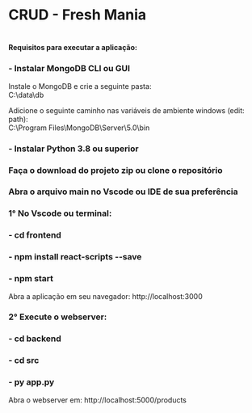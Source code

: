 

<h1>CRUD - Fresh Mania<h1>
 
<h4>Requisitos para executar a aplicação: </h4>
 <h3> - Instalar MongoDB CLI ou GUI</h3> 
  <p>Instale o MongoDB e crie a seguinte pasta: </br>C:\data\db </p>

  <p>Adicione o seguinte caminho nas variáveis de ambiente windows (edit: path):</br>  C:\Program Files\MongoDB\Server\5.0\bin</p>
 <h3> - Instalar Python 3.8 ou superior</h3>
 <h3>Faça o download do projeto zip ou clone o repositório</h3>
 <h3>Abra o arquivo main no Vscode ou IDE de sua preferência</h3>
<h3>1° No Vscode ou terminal: </p>
<h3 style="background-color: #ccc, "> - cd frontend</h3>
<h3> - npm install react-scripts --save<h3>
<h3> - npm start</h3>
<p>Abra a aplicação em seu navegador: <a>http://localhost:3000</a></p>

<h3>2° Execute o webserver: </h3>
<h3> - cd backend</h3>
<h3> - cd src</h3>
<h3> - py app.py</h3>
<p>Abra o webserver em: <a>http://localhost:5000/products</a></p>
